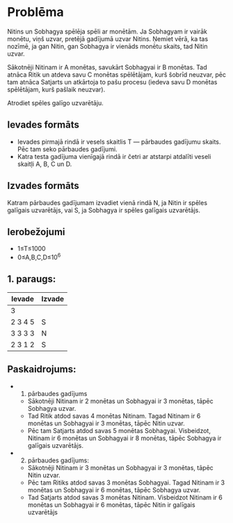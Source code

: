 
# Problēma
Nitins un Sobhagya spēlēja spēli ar monētām. Ja Sobhagyam ir vairāk monētu, viņš uzvar, pretējā gadījumā uzvar Nitins. Ņemiet vērā, ka tas nozīmē, ja gan Nitin, gan Sobhagya ir vienāds monētu skaits, tad Nitin uzvar.

Sākotnēji Nitinam ir A monētas, savukārt Sobhagyai ir
B monētas. Tad atnāca Ritik un atdeva savu
C monētas spēlētājam, kurš šobrīd neuzvar, pēc tam atnāca Satjarts un atkārtoja to pašu procesu (iedeva savu
D monētas spēlētājam, kurš pašlaik neuzvar).

Atrodiet spēles galīgo uzvarētāju.

## Ievades formāts
- Ievades pirmajā rindā ir vesels skaitlis T — pārbaudes gadījumu skaits. Pēc tam seko pārbaudes gadījumi.
- Katra testa gadījuma vienīgajā rindā ir četri ar atstarpi atdalīti veseli skaitļi A, B, C un D.

## Izvades formāts
Katram pārbaudes gadījumam izvadiet vienā rindā N, ja Nitin ir spēles galīgais uzvarētājs, vai S, ja Sobhagya ir spēles galīgais uzvarētājs.

## Ierobežojumi
- 1≤T≤1000
- 0≤A,B,C,D≤$10^6$

## 1. paraugs:
Ievade |Izvade
-|-
3|
2 3 4 5| S
3 3 3 3| N
2 3 1 2| S

## Paskaidrojums:
- 1. pārbaudes gadījums
    - Sākotnēji Nitinam ir 2 monētas un Sobhagyai ir 3 monētas, tāpēc Sobhagya uzvar.
    - Tad Ritik atdod savas 4 monētas Nitinam. Tagad Nitinam ir 6 monētas un Sobhagyai ir 3 monētas, tāpēc Nitin uzvar.
    - Pēc tam Satjarts atdod savas 5 monētas Sobhagyai. Visbeidzot, Nitinam ir 6 monētas un Sobhagyai ir 8 monētas, tāpēc Sobhagya ir galīgais uzvarētājs.
- 2. pārbaudes gadījums:
    - Sākotnēji Nitinam ir 3 monētas un Sobhagyai ir 3 monētas, tāpēc Nitin uzvar.
    - Pēc tam Ritiks atdod savas 3 monētas Sobhagyai. Tagad Nitinam ir 3 monētas un Sobhagyai ir 6 monētas, tāpēc Sobhagya uzvar.
    - Tad Satjarts atdod savas 3 monētas Nitinam. Visbeidzot Nitinam ir 6 monētas un Sobhagyai ir 6 monētas, tāpēc Nitin ir galīgais uzvarētājs